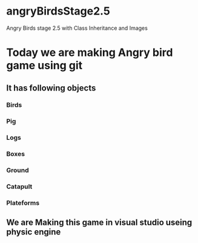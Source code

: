 # angryBirdsStage2.5
Angry Birds stage 2.5 with Class Inheritance and Images
# Today we are making Angry bird game using git
## It has following objects
### Birds
### Pig
### Logs
### Boxes
### Ground
### Catapult
### Plateforms
## We are Making this game in visual studio useing physic engine

